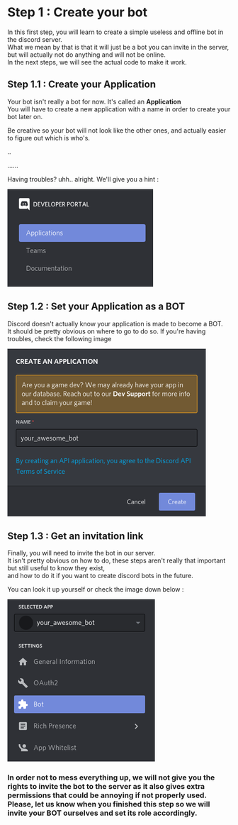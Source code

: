 # Step 1 : Create your bot

In this first step, you will learn to create a simple useless and offline bot in the discord server.  
What we mean by that is that it will just be a bot you can invite in the server, but will actually not do anything and will not be online.  
In the next steps, we will see the actual code to make it work.

## Step 1.1 : Create your Application

Your bot isn't really a bot for now. It's called an **Application**  
You will have to create a new application with a name in order to create your bot later on.

Be creative so your bot will not look like the other ones, and actually easier to figure out which is who's.



..


......



Having troubles? uhh.. alright. We'll give you a hint :

![step1_1](https://github.com/pironc/workshop_discordpy/blob/main/step_1/step1_1.jpg)

## Step 1.2 : Set your Application as a BOT

Discord doesn't actually know your application is made to become a BOT.  
It should be pretty obvious on where to go to do so. If you're having troubles, check the following image

![step1_1](https://github.com/pironc/workshop_discordpy/blob/main/step_1/step1_2.jpg)

## Step 1.3 : Get an invitation link

Finally, you will need to invite the bot in our server.  
It isn't pretty obvious on how to do, these steps aren't really that important but still useful to know they exist,  
and how to do it if you want to create discord bots in the future.  
  
You can look it up yourself or check the image down below :

![step1_1](https://github.com/pironc/workshop_discordpy/blob/main/step_1/step1_3.jpg)

### **In order not to mess everything up, we will not give you the rights to invite the bot to the server as it also gives extra permissions that could be annoying if not properly used. Please, let us know when you finished this step so we will invite your BOT ourselves and set its role accordingly.**
